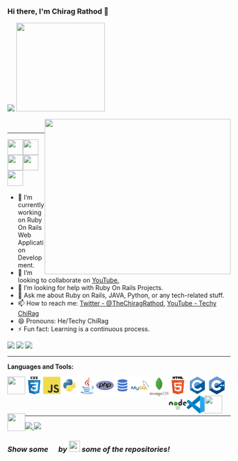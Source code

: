### Hi there, I'm Chirag Rathod 👋

[<img src="https://komarev.com/ghpvc/?username=thechiragrathod&label=Views&color=blue&style=plastic" />](https://github.com/thechiragrathod)
[<img src="https://user-images.githubusercontent.com/70204047/129378227-9fe9017a-98d6-4270-bec3-8a0310fc6c4b.gif" height="200px" width="200px" />](https://github.com/thechiragrathod)

[<img src="https://github.com/abhisheknaiidu/abhisheknaiidu/raw/master/code.gif?raw=true" align="right" height="350px" width="420px"/>](https://github.com/thechiragrathod) <br/>

<hr>
</hr>


[<img src="https://camo.githubusercontent.com/35b0b8bfbd8840f35607fb56ad0a139047fd5d6e09ceb060c5c6f0a5abd1044c/68747470733a2f2f6564656e742e6769746875622e696f2f537570657254696e7949636f6e732f696d616765732f7376672f747769747465722e737667" align="left" height="35px" width="35px"/>](https://twitter.com/thechiragrathod)
[<img src="https://camo.githubusercontent.com/c8a9c5b414cd812ad6a97a46c29af67239ddaeae08c41724ff7d945fb4c047e5/68747470733a2f2f6564656e742e6769746875622e696f2f537570657254696e7949636f6e732f696d616765732f7376672f6c696e6b6564696e2e737667" align="left" height="35px" width="35px"/>](https://www.linkedin.com/in/thechiragrathod)
[<img src="https://camo.githubusercontent.com/c9dacf0f25a1489fdbc6c0d2b41cda58b77fa210a13a886d6f99e027adfbd358/68747470733a2f2f6564656e742e6769746875622e696f2f537570657254696e7949636f6e732f696d616765732f7376672f696e7374616772616d2e737667" align="left" height="35px" width="35px"/>](https://www.instagram.com/chiragstar)
[<img src="https://camo.githubusercontent.com/8f245234577766478eaf3ee72b0615e99bb9ef3eaa56e1c37f75692811181d5c/68747470733a2f2f6564656e742e6769746875622e696f2f537570657254696e7949636f6e732f696d616765732f7376672f66616365626f6f6b2e737667" align="left" height="35px" width="35px"/>](https://www.facebook.com/profile.php?id=100024945319919)
[<img src="https://camo.githubusercontent.com/d54e97f5edde790381f7e62b217410df33e066a0dc8f692f2fc6b25fc1768b0c/68747470733a2f2f6564656e742e6769746875622e696f2f537570657254696e7949636f6e732f696d616765732f7376672f796f75747562652e737667"  height="35px" width="35px"/>](https://www.youtube.com/techychirag)


- 🌱 I’m currently working on Ruby On Rails Web Application Development.
- 👯 I’m looking to collaborate on [YouTube.](https://www.youtube.com/channel/UC9a3DRgxCGqvJti7OqnyvBA)
- 🤔 I’m looking for help with Ruby On Rails Projects.
- 💬 Ask me about Ruby on Rails, JAVA, Python, or any tech-related stuff.
- 📫 How to reach me: [Twitter - @TheChiragRathod](https://twitter.com/TheChiragRathod), [YouTube - Techy ChiRag](https://www.youtube.com/channel/UC9a3DRgxCGqvJti7OqnyvBA)
- 😄 Pronouns: He/Techy ChiRag
- ⚡ Fun fact: Learning is a continuous process.


[<img src="https://img.shields.io/twitter/follow/thechiragrathod?style=social"/>](https://twitter.com/TheChiragRathod)
[<img src="https://img.shields.io/badge/-thechiragrathod-blue?style=flat-square&logo=Linkedin&logoColor=white&link=https://www.linkedin.com/in/thechiragrathod"/>](https://www.linkedin.com/in/thechiragrathod)
[<img src="https://img.shields.io/github/followers/iampawan?label=follow&style=social"/>](https://github.com/ichiragrathod)




<hr>
</hr>



**Languages and Tools:**


[<img src="https://avatars.githubusercontent.com/u/4223?s=200&v=4" align="left" height="40px" width="40px"/>](https://rubyonrails.org/)
[<img src="https://raw.githubusercontent.com/github/explore/80688e429a7d4ef2fca1e82350fe8e3517d3494d/topics/html/html.png" height="40px" width="40px"/>](https://www.w3schools.com/html/)
[<img src="https://raw.githubusercontent.com/devicons/devicon/master/icons/c/c-original.svg" height="40px" width="40px"/>](https://www.cprogramming.com/)
[<img src="https://raw.githubusercontent.com/devicons/devicon/master/icons/cplusplus/cplusplus-original.svg" height="40px" width="40px"/>](https://www.w3schools.com/cpp/)
[<img src="https://raw.githubusercontent.com/github/explore/80688e429a7d4ef2fca1e82350fe8e3517d3494d/topics/css/css.png" align="left" height="40px" width="40px"/>](https://www.w3schools.com/css/)
[<img src="https://raw.githubusercontent.com/devicons/devicon/master/icons/javascript/javascript-original.svg" align="left" height="40px" width="40px"/>](https://www.javascript.com/)
[<img src="https://raw.githubusercontent.com/github/explore/80688e429a7d4ef2fca1e82350fe8e3517d3494d/topics/python/python.png" align="left" height="40px" width="40px"/>](https://www.python.org/)
[<img src="https://raw.githubusercontent.com/devicons/devicon/master/icons/java/java-original.svg" align="left" height="40px" width="40px"/>](https://www.java.com/en/)
[<img src="https://raw.githubusercontent.com/github/explore/80688e429a7d4ef2fca1e82350fe8e3517d3494d/topics/php/php.png" align="left" height="40px" width="40px"/>](https://www.php.net/)
[<img src="https://raw.githubusercontent.com/github/explore/80688e429a7d4ef2fca1e82350fe8e3517d3494d/topics/sql/sql.png" align="left" height="40px" width="40px"/>](https://www.tutorialspoint.com/sql/index.htm)
[<img src="https://raw.githubusercontent.com/devicons/devicon/master/icons/mysql/mysql-original-wordmark.svg" align="left" height="40px" width="40px"/>](https://www.mysql.com/)
[<img src="https://raw.githubusercontent.com/devicons/devicon/master/icons/mongodb/mongodb-original-wordmark.svg" align="left" height="45px" width="45px"/>](https://www.mongodb.com/)
[<img src="https://raw.githubusercontent.com/devicons/devicon/master/icons/nodejs/nodejs-original-wordmark.svg" align="left" height="40px" width="40px"/>](https://nodejs.org/en)
[<img src="https://raw.githubusercontent.com/github/explore/80688e429a7d4ef2fca1e82350fe8e3517d3494d/topics/visual-studio-code/visual-studio-code.png" align="left" height="40px" width="40px"/>](https://code.visualstudio.com/)
[<img src="https://camo.githubusercontent.com/df12cb598044a3f38efc1f45e3580558c324cf8789b79487125044eeebcc4dee/68747470733a2f2f7777772e766563746f726c6f676f2e7a6f6e652f6c6f676f732f6865726f6b752f6865726f6b752d69636f6e2e737667" align="left" height="40px" width="40px"/>](https://www.heroku.com/)
[<img src="https://camo.githubusercontent.com/93b32389bf746009ca2370de7fe06c3b5146f4c99d99df65994f9ced0ba41685/68747470733a2f2f7777772e766563746f726c6f676f2e7a6f6e652f6c6f676f732f676574706f73746d616e2f676574706f73746d616e2d69636f6e2e737667" align="left" height="40px" width="40px"/>](https://www.postman.com/)

<br>



<hr>
</hr>


 <a href="https://github.com/thechiragrathod" >
<img src="https://github-readme-stats.vercel.app/api/top-langs/?username=thechiragrathod&&show_icons=true&title_color=ffffff&icon_color=bb2acf&text_color=daf7dc&bg_color=151515" />  </a>     <a href="https://github.com/thechiragrathod" ><img src="https://github-readme-stats.vercel.app/api?username=thechiragrathod&bg_color=30,e96443,904e95&title_color=fff&text_color=fff" /> </a>



***<h3>Show some [<img src="https://github.githubassets.com/images/icons/emoji/unicode/2764.png"  height="15px" width="15px"/>](https://github.com/thechiragrathod) by [<img src="https://camo.githubusercontent.com/0ff0f97964579010ea942ea6de5a45402aaf59a705cb51d0a0d547334118ddd9/68747470733a2f2f696d6775722e636f6d2f6f376e635a46702e6a7067" height="25" width="25px">](https://github.com/thechiragrathod) some of the repositories!</h3>*** 

